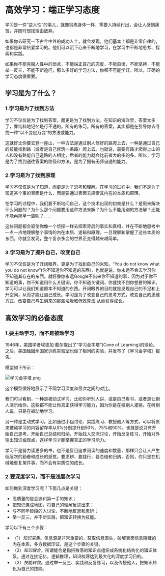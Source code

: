 # 高效学习：端正学习态度


学习是一件“逆人性”的事儿，就像锻炼身体一样，需要人持续付出，会让人感到痛苦，并随时想找理由放弃。

如果你去研究一下古今中外的成功人士，就会发现，他们基本上都是非常自律的，也都是非常热爱学习的。他们可以沉下心来不断地学习，在学习中不断地思考、探索和实践。

如果你不能克服人性中的弱点，不能端正自己的态度，不能自律，不能坚持，不能举一反三，不能不断追问，那么多好的学习方法，你都不可能学好。所以，正确的学习态度很重要。


## 学习是为了什么？

### 1.学习是为了找到方法

学习不仅仅是为了找到答案，而更是为了找到方法。在知识的海洋里，答案太多了，靠纯粹地记忆是行不通的。所有的练习，所有的答案，其实都是在引导你去寻找一种“以不变应万变”的方法或能力。

这就好比你要去登一座山，一种方法是通过别人修好的路爬上去，一种是通过自己的技能找到路（或者是自己修筑一条路）爬上去。也就说，需要有路才爬得上山的人和没有路能自己造路的人相比，后者的能力就会比前者大的多的多。所以，学习是为了找到通往答案的路径和方法，是为了拥有无师自通的能力。


### 2.学习是为了找到原理

学习不仅仅是为了知道，而更是为了思考和理解。在学习的过程中，我们不是为了知道某个事的表面是什么，而是要通过表面去探索其内在的本质和原理。

在学习的过程中，我们要不断地问自己，这个技术出现的初衷是什么？是用来解决什么问题的？为什么那个问题要用这种方法来解？为什么不能用别的方法解？还能不能再简单一些呢？......

这些问题都会驱使你像一个侦探一样去探索背后的事实和真相，并在不断地思考中一点一点地理解整个事情的内在本质、逻辑和原理。一旦理解和掌握了这些本质的东西，你就会发现，整个复杂多变的世界正变得越来越简单。

### 3.学习是为了提升自己，改变自己

学习不仅仅是为了开阔眼界，更是为了找到自己的未知。“You do not know what you do not know”(你不知道你不知道的东西)，也就是说，你永远不会去学习你不知道其存在的东西。就好像你永远Google不出来你不知道的事，因为对于你不知道的事，你不知道用什么关键词，你不知道关键词，你就找不到你想要的知识。学习可以让我们知道原本不知道的东西。开阔眼界的目的就是发现自己的不足和上升空间，从而才能让自己成长。学习是为了改变自己的思考方式，改变自己的思维方式，改变自己与生俱来的那些垃圾和低效算法,从而获得成长。

## 高效学习的必备态度

### 1.要主动学习，而不是被动学习

1946年，美国学者埃德加·戴尔提出了“学习金字塔”(Cone of Learning)的理论。之后，美国缅因州国家训练实验室也做了相同的实验，并发布了《学习金字塔》报告。

模型如下所示：

![学习金字塔.png](https://upload-images.jianshu.io/upload_images/4164292-104913f25d8b7d69.png?imageMogr2/auto-orient/strip%7CimageView2/2/w/1240)

这个模型很好地展示了不同学习深度和层次之间的对比。

我们可以看到，一种是被动式学习，比如你听别人讲，或是自己看书，或者是让别人演示给你，这些都不能让你真正获得学习能力，因为你是在被别人灌输，在听别人说，只是在被动地学习。

另一种是主动式学习。比如通过小组讨论、实践练习、教授他人等方式，可以将原来被动学习的内容留存率从5%分别提升到50%、75%和90%。也就是说只有开始自己思考，开始自己总结和归纳，开始找人交流讨论，开始反复练习，开始对外输出知识或观点，这样学习才能掌握真正的学习能力。

学习不是努力读更多的书，也不是盲目追求阅读的速度和数量，那样只会让人产生低层次的勤奋和成长的感觉。要思辨，要践行，要总结和归纳，否则，你只是在机械地重复某件事，而不会有实质性的成长。


### 2.要深度学习，而不是浅层次学习

如何做到深度学习呢？下面几点是关键：

* 高质量的信息源和第一手的知识；
* 把知识连成地图，将自己的理解反述出来；
* 与不同年龄段的人讨论，不断地反思和思辨；
* 举一反三，并不断实践，把知识转换为技能。

学习以下有三个步骤：

* （1）*知识采集*。信息源是非常重要的，获取信息源头，破解表面信息隐藏的内在本质，多方数据印证，是这个步骤的关键。
* （2）*知识缝合*。所谓缝合是指把散落的知识点组织成系统化结构化的知识体系。通过连接记忆，逻辑推理，知识梳理达到最大化的深度学习目的。
* （3）*技能转换*。通过举一反三、实践和反复练习，以及传授他人，把知识转化为自己的技能。



